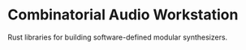 # Combinatorial Audio Workstation

Rust libraries for building software-defined modular synthesizers.
